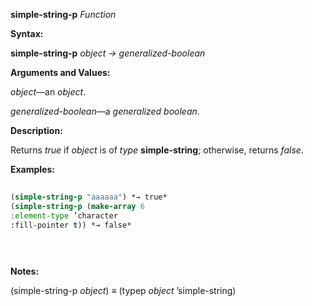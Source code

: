 **simple-string-p** *Function* 



**Syntax:** 



**simple-string-p** *object → generalized-boolean* 



**Arguments and Values:** 



*object*—an *object*. 



*generalized-boolean*—a *generalized boolean*. 



**Description:** 



Returns *true* if *object* is of *type* **simple-string**; otherwise, returns *false*. 



**Examples:**
```lisp
 
(simple-string-p "aaaaaa") *→ true* 
(simple-string-p (make-array 6 
:element-type ’character 
:fill-pointer t)) *→ false* 

 
 

```
**Notes:** 



(simple-string-p *object*) *≡* (typep *object* ’simple-string) 



